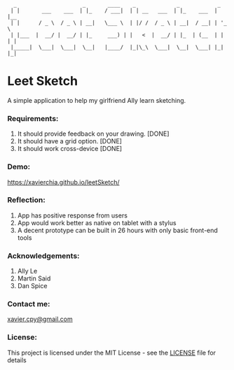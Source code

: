     
      _                     _       ____    _             _            _     
     | |       ___    ___  | |_    / ___|  | | __   ___  | |_    ___  | |__  
     | |      / _ \  / _ \ | __|   \___ \  | |/ /  / _ \ | __|  / __| | '_ \ 
     | |___  |  __/ |  __/ | |_     ___) | |   <  |  __/ | |_  | (__  | | | |
     |_____|  \___|  \___|  \__|   |____/  |_|\_\  \___|  \__|  \___| |_| |_|
                                                                             

# Leet Sketch

A simple application to help my girlfriend Ally learn sketching. 

### Requirements:
1. It should provide feedback on your drawing. [DONE]
2. It should have a grid option. [DONE]
3. It should work cross-device [DONE]

### Demo:
https://xavierchia.github.io/leetSketch/

### Reflection:
1. App has positive response from users
2. App would work better as native on tablet with a stylus
3. A decent prototype can be built in 26 hours with only basic front-end tools

### Acknowledgements:
1. Ally Le
2. Martin Said
3. Dan Spice

### Contact me:
xavier.cpy@gmail.com

### License:
This project is licensed under the MIT License - see the [LICENSE](LICENSE) file for details

